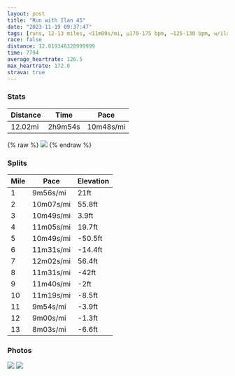 ```yaml
---
layout: post
title: "Run with Ilan 45"
date: "2023-11-19 09:37:47"
tags: [runs, 12-13 miles, <11m00s/mi, μ170-175 bpm, →125-130 bpm, w/ilan]
race: false
distance: 12.019346320999999
time: 7794
average_heartrate: 126.5
max_heartrate: 172.0
strava: true
---
```


### Stats

| Distance | Time | Pace |
|----------|------|------|
|12.02mi|2h9m54s|10m48s/mi|

{% raw %}
<img src='https://maps.googleapis.com/maps/api/staticmap?maptype=roadmap&path=enc:c{vwF~gtbMaC^IKJIIGUVBqAe@k@o@Kc@VYc@WGUm@Du@m@c@W_A]@Io@Ny@r@aBg@c@wAqCaB_A\|@iFsEa@QDNK?ESFF_CaA}IqH}CaB}@o@kAgAmC_BuDiBaHeF}HiFqAiA{@W]DcBgBwAq@mA_BoDyAkBuAoA]OoAaAKm@a@PiDf@uCv@_Bp@UXeCaBmAh@EMUt@UXaAl@t@HIHwAIoCcBqCJs@vAcCY}@dAkANa@G_@RO`@H`BdBzBnAX@lB}@ZU`D_Gf@}ALmBCkAw@cB_Bc@yFyCqBsCQs@K}BrAaFCmAoAkCaAo@oBs@mAsBeAkCq@{@yEaBgAHeA~@uBQkC}BgAwCs@iA_@MuBPcGiByDuBwC_EcAs@aDqA}CmCs@qBm@qD@q@d@aEEa@m@eA{DcC]i@gDgB}FgEkJwFmCAuDYsAVuBhAqAOeDgBwH{Ic@OkDLsDi@aBq@u@}@qAmDu@Qu@d@Kd@J`BbAlBNp@An@_AzA{AMaDeDaE}As@B[XuAtB_A`Ci@nGYdCNn@hAfAfANv@i@n@wDdAeAvBKpBm@zAFbBfBf@lAlA~EbAv@`Br@Xd@hAfFjAdChCrB~D`BtA`Az@dAnAzCr@j@l@R`DMK[FXn@Z~@jAnBfHnA|Bj@h@tBpAlBVpAGlEsA|@@v@XvC`ClAfBrApCh@f@v@ThEI~@\dBxB|CdFfEfElC|FlAlA|Aj@jGi@jCXx@~@\`AVfBn@nAjC~A|FrBtBnArA|AdBhD|AzBrAlA~A`A|A^hBgA~B_Dt@uBr@kDB_CqAqA{GeDy@q@oAoB[eAC}B|@mDL}AGg@qAgCkAq@cAUoA_Bc@mAgBsCoDaBqAAc@VYxAPxBuAvHJrDItAw@vBgAdAk@pBB|A^`Bp@r@lCvAvGhCdBvAzB~DvDvElBjBzARXXfBvFRi@t@PNZQtB`@dAt@JF\TLtAQ^t@QNNb@h@Gr@RbBjAn@v@nALhAlBrEdDp@DnAa@`BbCj@bB|DjAd@`@Th@fBp@~@fAtAZ`@b@j@Cl@X\\Z|@lBh@~@tBlElAh@l@V|@d@\Pb@ZHt@a@TTY`EDz@eBhG]`Ah@DXlBPTt@JTt@I~@L_@p@Lr@v@c@hDw@jBOGIZSJIbCqAlFv@lAQhARbAMzAL\dBhAfDnGX~@zB~ADTVUJq@oB{AMa@&key=AIzaSyC1MId7bFpkLXNAaYhBSTb8jLyiSqzbDtM&size=800x800&markers=color:yellow|label:S|40.75458,-74.0008&markers=color:green|label:F|40.75461000000007,-74.00179000000009'>
{% endraw %}

### Splits

| Mile | Pace | Elevation |
|------|------|-----------|
|1|9m56s/mi|21ft|
|2|10m07s/mi|55.8ft|
|3|10m49s/mi|3.9ft|
|4|11m05s/mi|19.7ft|
|5|10m49s/mi|-50.5ft|
|6|11m31s/mi|-14.4ft|
|7|12m02s/mi|56.4ft|
|8|11m31s/mi|-42ft|
|9|11m40s/mi|-2ft|
|10|11m19s/mi|-8.5ft|
|11|9m54s/mi|-3.9ft|
|12|9m00s/mi|-1.3ft|
|13|8m03s/mi|-6.6ft|

### Photos
<img src='https://dgtzuqphqg23d.cloudfront.net/z2Nw28uH8e1CzFQeawYvua6lhrgVzTEU51fk2xuIz4k-768x576.jpg'>

<img src='https://dgtzuqphqg23d.cloudfront.net/jKNNJXE4LK4vms5FxXYu8dabvVlLyAZAlSKfy-xbq-w-768x576.jpg'>

